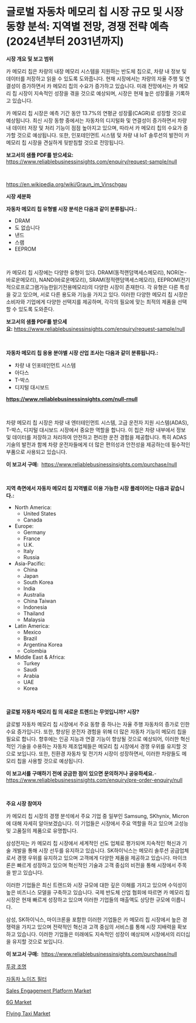 <p><h1>글로벌 자동차 메모리 칩 시장 규모 및 시장 동향 분석: 지역별 전망, 경쟁 전략 예측 (2024년부터 2031년까지)</h1></p><p><strong>시장 개요 및 보고 범위</strong></p>
<p><p>카 메모리 칩은 차량의 내장 메모리 시스템을 지원하는 반도체 칩으로, 차량 내 정보 및 데이터를 저장하고 읽을 수 있도록 도와줍니다. 현재 시장에서는 차량의 자율 주행 및 연결성이 증가하면서 카 메모리 칩의 수요가 증가하고 있습니다. 미래 전망에서는 카 메모리 칩 시장이 지속적인 성장을 겪을 것으로 예상되며, 시장은 현재 높은 성장률을 기록하고 있습니다.</p><p>카 메모리 칩 시장은 예측 기간 동안 13.7%의 연평균 성장률(CAGR)로 성장할 것으로 예상됩니다. 최신 시장 동향 중에서는 자동차의 디지털화 및 연결성이 증가하면서 차량 내 데이터 저장 및 처리 기능이 점점 높아지고 있으며, 따라서 카 메모리 칩의 수요가 증가할 것으로 예상됩니다. 또한, 인포테인먼트 시스템 및 차량 내 IoT 솔루션의 발전이 카 메모리 칩 시장을 견실하게 뒷받침할 것으로 전망됩니다.</p></p>
<p><strong>보고서의 샘플 PDF를 받으세요:</strong> <a href="https://www.reliablebusinessinsights.com/enquiry/request-sample/null">https://www.reliablebusinessinsights.com/enquiry/request-sample/null</a></p>
<p>&nbsp;</p>
<p><a href="https://en.wikipedia.org/wiki/Graun_im_Vinschgau">https://en.wikipedia.org/wiki/Graun_im_Vinschgau</a></p>
<p><strong>시장 세분화</strong></p>
<p><strong>자동차 메모리 칩 유형별 시장 분석은 다음과 같이 분류됩니다.:</strong></p>
<p><ul><li>DRAM</li><li>도 없습니다</li><li>낸드</li><li>스램</li><li>EEPROM</li></ul></p>
<p>&nbsp;</p>
<p><p>카 메모리 칩 시장에는 다양한 유형이 있다. DRAM(동적랜덤액세스메모리), NOR(논-바로운메모리), NAND(바로운메모리), SRAM(정적랜덤액세스메모리), EEPROM(전기적으로프로그램가능한읽기전용메모리)의 다양한 시장이 존재한다. 각 유형은 다른 특성을 갖고 있으며, 서로 다른 용도와 기능을 가지고 있다. 이러한 다양한 메모리 칩 시장은 소비자와 기업에게 다양한 선택지를 제공하며, 각각의 필요에 맞는 최적의 제품을 선택할 수 있도록 도와준다.</p></p>
<p><strong>보고서의 샘플 PDF를 받으세요:</strong>&nbsp;<a href="https://www.reliablebusinessinsights.com/enquiry/request-sample/null">https://www.reliablebusinessinsights.com/enquiry/request-sample/null</a></p>
<p>&nbsp;</p>
<p><strong> 자동차 메모리 칩 응용 분야별 시장 산업 조사는 다음과 같이 분류됩니다.:</strong></p>
<p><ul><li>차량 내 인포테인먼트 시스템</li><li>아다스</li><li>T-박스</li><li>디지털 대시보드</li></ul></p>
<p><strong><a href="https://www.reliablebusinessinsights.com/null-rnull">https://www.reliablebusinessinsights.com/null-rnull</a></strong></p>
<p>&nbsp;</p>
<p><p>차량 메모리 칩 시장은 차량 내 엔터테인먼트 시스템, 고급 운전자 지원 시스템(ADAS), T-박스, 디지털 대시보드 시장에서 중요한 역할을 합니다. 이 칩은 차량 내부에서 정보 및 데이터를 저장하고 처리하여 안전하고 편리한 운전 경험을 제공합니다. 특히 ADAS 기술의 발전과 함께 차량 운전자들에게 더 많은 편의성과 안전성을 제공하는데 필수적인 부품으로 사용되고 있습니다.</p></p>
<p><strong>이 보고서 구매:</strong>&nbsp; <a href="https://www.reliablebusinessinsights.com/purchase/null">https://www.reliablebusinessinsights.com/purchase/null</a></p>
<p>&nbsp;</p>
<p><strong>지역 측면에서 자동차 메모리 칩 지역별로 이용 가능한 시장 플레이어는 다음과 같습니다.:</strong></p>
<p><ul>
    <li>
        North America:
        <ul>
            <li>United States</li>
            <li>Canada</li>
        </ul>
    </li>
    <li>
        Europe:
        <ul>
            <li>Germany</li>
            <li>France</li>
            <li>U.K.</li>
            <li>Italy</li>
            <li>Russia</li>
        </ul>
    </li>
    <li>
        Asia-Pacific:
        <ul>
            <li>China</li>
            <li>Japan</li>
            <li>South Korea</li>
            <li>India</li>
            <li>Australia</li>
            <li>China Taiwan</li>
            <li>Indonesia</li>
            <li>Thailand</li>
            <li>Malaysia</li>
        </ul>
    </li>
    <li>
        Latin America:
        <ul>
            <li>Mexico</li>
            <li>Brazil</li>
            <li>Argentina Korea</li>
            <li>Colombia</li>
        </ul>
    </li>
    <li>
        Middle East & Africa:
        <ul>
            <li>Turkey</li>
            <li>Saudi</li>
            <li>Arabia</li>
            <li>UAE</li>
            <li>Korea</li>
        </ul>
    </li>
    </ul></p>
<p>&nbsp;</p>
<p><strong>글로벌 자동차 메모리 칩 의 새로운 트렌드는 무엇입니까? 시장?</strong></p>
<p><p>글로벌 자동차 메모리 칩 시장에서 주요 동향 중 하나는 자율 주행 자동차의 증가로 인한 수요 증가입니다. 또한, 향상된 운전자 경험을 위해 더 많은 자동차 기능이 메모리 칩을 필요로 합니다. 향후에는 인공 지능과 연결 기능이 향상될 것으로 예상되어, 이러한 혁신적인 기술을 수용하는 자동차 제조업체들은 메모리 칩 시장에서 경쟁 우위를 유지할 것으로 보입니다. 또한, 친환경 자동차 및 전기차 시장이 성장하면서, 이러한 차량들도 메모리 칩을 사용할 것으로 예상됩니다.</p></p>
<p><strong>이 보고서를 구매하기 전에 궁금한 점이 있으면 문의하거나 공유하세요.</strong>- <a href="https://www.reliablebusinessinsights.com/enquiry/pre-order-enquiry/null">https://www.reliablebusinessinsights.com/enquiry/pre-order-enquiry/null</a></p>
<p>&nbsp;</p>
<p><strong>주요 시장 참여자</strong></p>
<p><p>카 메모리 칩 시장의 경쟁 분석에서 주요 기업 중 일부인 Samsung, SKhynix, Micron에 대해 자세히 알아보겠습니다. 이 기업들은 시장에서 주요 역할을 하고 있으며 고성능 및 고품질의 제품으로 유명합니다.</p><p>삼성전자는 카 메모리 칩 시장에서 세계적인 선도 업체로 평가되며 지속적인 혁신과 기술 개발을 통해 시장 선두를 유지하고 있습니다. SK하이닉스는 메모리 솔루션 공급업체로서 경쟁 우위를 유지하고 있으며 고객에게 다양한 제품을 제공하고 있습니다. 마이크론은 빠르게 성장하고 있으며 혁신적인 기술과 고객 중심의 비전을 통해 시장에서 주목을 받고 있습니다.</p><p>이러한 기업들은 최신 트렌드와 시장 규모에 대한 깊은 이해를 가지고 있으며 수익성이 높은 비즈니스 모델을 구축하고 있습니다. 국제 반도체 산업 협회에 따르면 카 메모리 칩 시장은 현재 빠르게 성장하고 있으며 이러한 기업들의 매출액도 상당한 규모에 이릅니다.</p><p>삼성, SK하이닉스, 마이크론을 포함한 이러한 기업들은 카 메모리 칩 시장에서 높은 경쟁력을 가지고 있으며 전략적인 혁신과 고객 중심의 서비스를 통해 시장 지배력을 확보하고 있습니다. 이러한 기업들은 미래에도 지속적인 성장이 예상되며 시장에서의 리더십을 유지할 것으로 보입니다.</p></p>
<p><strong>이 보고서 구매:</strong>&nbsp;&nbsp;<a href="https://www.reliablebusinessinsights.com/purchase/null">https://www.reliablebusinessinsights.com/purchase/null</a></p>
<p><p><a href="https://medium.com/@cierrahayes645/%EA%B8%80%EB%A1%9C%EB%B2%8C-%ED%94%8C%EB%9F%AC%EB%93%9C%EB%9D%BC%EC%9D%B4%ED%8A%B8-%EC%8B%9C%EC%9E%A5-%EC%A0%9C%ED%92%88-%EC%9C%A0%ED%98%95-%EC%9D%91%EC%9A%A9-%EB%B6%84%EC%95%BC-%EC%A7%80%EC%97%AD-%EB%B0%8F-%EA%B8%B0%EC%97%85%EC%97%90-%EB%94%B0%EB%A5%B8-%EC%82%B0%EC%97%85-%EC%84%B8%EA%B7%B8%EB%A8%BC%ED%8A%B8-%EC%A0%84%EB%A7%9D-%EC%8B%9C%EC%9E%A5-%ED%8F%89%EA%B0%80-%EA%B2%BD%EC%9F%81-%EC%83%81%ED%99%A9-%ED%8A%B8%EB%A0%8C%EB%93%9C-%EB%B0%8F-%EC%98%88%EC%B8%A1-2024-2031-e9d4ca16ad03">투광 조명</a></p><p><a href="https://github.com/sougarounis/Market-Research-Report-List-4/blob/main/4630262122836.md">자동차 노이즈 필터</a></p><p><a href="https://issuu.com/reportprime-2/docs/sales-engagement-platform-market-size-2030.pptx">Sales Engagement Platform Market</a></p><p><a href="https://github.com/vimar16th/Market-Research-Report-List-5/blob/main/6g-market.md">6G Market</a></p><p><a href="https://github.com/JameTravis/Market-Research-Report-List-6/blob/main/flying-taxi-market.md">Flying Taxi Market</a></p></p>